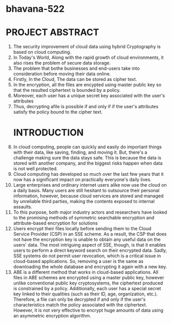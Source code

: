 # bhavana-522

<h1> PROJECT ABSTRACT</h1>
    <p>
      <ol>
        <li>
            The security improvement of cloud data using hybrid Cryptography is based on cloud computing. </li>
        <li>In Today's World, Along with the rapid growth of cloud environments, it also rises the problem of secure data storage.</li>
        <li>The problem that bothe businesses and end-users take into consideration before moving their data online.</li>
        <li>Firstly, In the Cloud, The data can be stored as cipher text.</li>
        <li>In the encryption, all the files are encypted using master public key so that the resulted ciphertext is bounded by a policy. </li>
        <li>Moreover, each user has a unique secret key associated with the user's attributes</li>
        <li>Thus, decrypting afile is possible if and only if if the user's attributes satisfy the policy bound to the cipher text.</li>
    <h1> INTRODUCTION </h1>
<p>
    <Dot>
<li>In cloud computing, people can quickly and easily do important things with their data, like saving, finding, and moving it. But, there's a challenge making sure the data stays safe. This is because the data is stored with another company, and the biggest risks happen when data is not well protected.</li>
<li> Cloud computing has developed so much over the last few years that it now has a significant impact on practically everyone's daily lives.</li>
<li> Large enterprises and ordinary internet users alike now use the cloud on a daily basis. Many users are still hesitant to outsource their personal information, however, because cloud services are stored and managed by unreliable third parties, making the contents exposed to internal assaults.</li>
<li>To this purpose, both major industry actors and researchers have looked to the promising methods of symmetric searchable encryption and attribute-based encryption for solutions</li>
<li> Users encrypt their files locally before sending them to the Cloud Service Provider (CSP) in an SSE scheme. As a result, the CSP that does not have the encryption key is unable to obtain any useful data on the users' data. The most intriguing aspect of SSE, though, is that it enables users to perform a direct keyword search on their encrypted data. Sadly, SSE systems do not permit user revocation, which is a critical issue in cloud-based applications. So, removing a user is the same as downloading the whole database and encrypting it again with a new key.</li>
<li> ABE is a different method that works in cloud-based applications. All files in ABE schemes are encrypted using a master public key, however unlike conventional public key cryptosystems, the ciphertext produced is constrained by a policy. Additionally, each user has a special secret key linked to their qualities (such as their ID, age, organization, etc.). Therefore, a file can only be decrypted if and only if the user's characteristics match the policy associated with the ciphertext. However, it is not very effective to encrypt huge amounts of data using an asymmetric encryption algorithm.</li>
</li>
